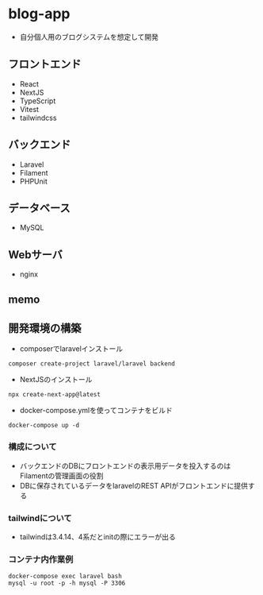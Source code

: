 # blog-app
- 自分個人用のブログシステムを想定して開発

## フロントエンド
- React
- NextJS
- TypeScript
- Vitest
- tailwindcss

## バックエンド
- Laravel
- Filament
- PHPUnit

## データベース
- MySQL

## Webサーバ
- nginx

## memo
## 開発環境の構築
- composerでlaravelインストール
```
composer create-project laravel/laravel backend
```
- NextJSのインストール
```
npx create-next-app@latest
```
- docker-compose.ymlを使ってコンテナをビルド
```
docker-compose up -d
```
### 構成について
- バックエンドのDBにフロントエンドの表示用データを投入するのはFilamentの管理画面の役割
- DBに保存されているデータをlaravelのREST APIがフロントエンドに提供する


### tailwindについて
- tailwindは3.4.14、4系だとinitの際にエラーが出る

### コンテナ内作業例
```
docker-compose exec laravel bash
mysql -u root -p -h mysql -P 3306
```